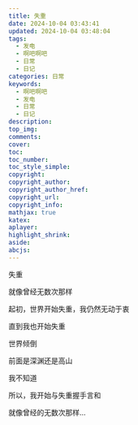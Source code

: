 ```yaml
---
title: 失重
date: 2024-10-04 03:43:41
updated: 2024-10-04 03:48:04
tags:
  - 发电
  - 啊吧啊吧
  - 日常
  - 日记
categories: 日常
keywords:
  - 啊吧啊吧
  - 发电
  - 日常
  - 日记
description: 
top_img:
comments:
cover:
toc:
toc_number:
toc_style_simple:
copyright:
copyright_author:
copyright_author_href:
copyright_url:
copyright_info:
mathjax: true
katex:
aplayer:
highlight_shrink:
aside:
abcjs:
---
```


失重

就像曾经无数次那样

起初，世界开始失重，我仍然无动于衷

直到我也开始失重

世界倾倒

前面是深渊还是高山

我不知道

所以，我开始与失重握手言和

就像曾经的无数次那样...
